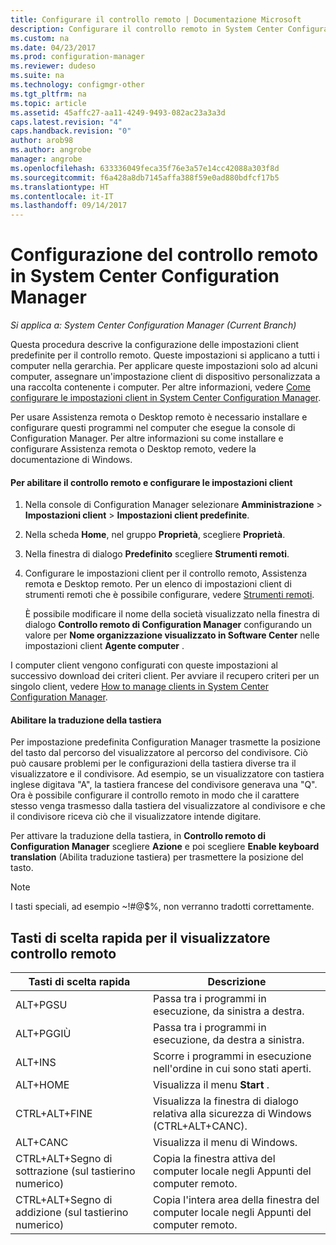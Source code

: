 ```yaml
---
title: Configurare il controllo remoto | Documentazione Microsoft
description: Configurare il controllo remoto in System Center Configuration Manager.
ms.custom: na
ms.date: 04/23/2017
ms.prod: configuration-manager
ms.reviewer: dudeso
ms.suite: na
ms.technology: configmgr-other
ms.tgt_pltfrm: na
ms.topic: article
ms.assetid: 45affc27-aa11-4249-9493-082ac23a3a3d
caps.latest.revision: "4"
caps.handback.revision: "0"
author: arob98
ms.author: angrobe
manager: angrobe
ms.openlocfilehash: 633336049feca35f76e3a57e14cc42088a303f8d
ms.sourcegitcommit: f6a428a8db7145affa388f59e0ad880bdfcf17b5
ms.translationtype: HT
ms.contentlocale: it-IT
ms.lasthandoff: 09/14/2017
---
```

# <a name="configuring-remote-control-in-system-center-configuration-manager"></a>Configurazione del controllo remoto in System Center Configuration Manager

*Si applica a: System Center Configuration Manager (Current Branch)*

 Questa procedura descrive la configurazione delle impostazioni client predefinite per il controllo remoto. Queste impostazioni si applicano a tutti i computer nella gerarchia. Per applicare queste impostazioni solo ad alcuni computer, assegnare un'impostazione client di dispositivo personalizzata a una raccolta contenente i computer. Per altre informazioni, vedere [Come configurare le impostazioni client in System Center Configuration Manager](../../../../core/clients/deploy/configure-client-settings.md). 

Per usare Assistenza remota o Desktop remoto è necessario installare e configurare questi programmi nel computer che esegue la console di Configuration Manager. Per altre informazioni su come installare e configurare Assistenza remota o Desktop remoto, vedere la documentazione di Windows.  

#### <a name="to-enable-remote-control-and-configure-client-settings"></a>Per abilitare il controllo remoto e configurare le impostazioni client  

1.  Nella console di Configuration Manager selezionare **Amministrazione** > **Impostazioni client** > **Impostazioni client predefinite**.  

4.  Nella scheda **Home**, nel gruppo **Proprietà**, scegliere **Proprietà**.  

5.  Nella finestra di dialogo **Predefinito** scegliere **Strumenti remoti**.  

6.  Configurare le impostazioni client per il controllo remoto, Assistenza remota e Desktop remoto. Per un elenco di impostazioni client di strumenti remoti che è possibile configurare, vedere [Strumenti remoti](../../../../core/clients/deploy/about-client-settings.md#remote-tools).  

    È possibile modificare il nome della società visualizzato nella finestra di dialogo **Controllo remoto di Configuration Manager** configurando un valore per **Nome organizzazione visualizzato in Software Center** nelle impostazioni client **Agente computer** .  

 I computer client vengono configurati con queste impostazioni al successivo download dei criteri client. Per avviare il recupero criteri per un singolo client, vedere [How to manage clients in System Center Configuration Manager](../../../../core/clients/manage/manage-clients.md).  

#### <a name="enable-keyboard-translation"></a>Abilitare la traduzione della tastiera

Per impostazione predefinita Configuration Manager trasmette la posizione del tasto dal percorso del visualizzatore al percorso del condivisore. Ciò può causare problemi per le configurazioni della tastiera diverse tra il visualizzatore e il condivisore. Ad esempio, se un visualizzatore con tastiera inglese digitava "A", la tastiera francese del condivisore generava una "Q". Ora è possibile configurare il controllo remoto in modo che il carattere stesso venga trasmesso dalla tastiera del visualizzatore al condivisore e che il condivisore riceva ciò che il visualizzatore intende digitare.

Per attivare la traduzione della tastiera, in **Controllo remoto di Configuration Manager** scegliere **Azione** e poi scegliere **Enable keyboard translation** (Abilita traduzione tastiera) per trasmettere la posizione del tasto.

> [!NOTE]
>
> I tasti speciali, ad esempio ~!#@$%, non verranno tradotti correttamente.


## <a name="keyboard-shortcuts-for-the-remote-control-viewer"></a>Tasti di scelta rapida per il visualizzatore controllo remoto

|Tasti di scelta rapida|Descrizione|  
|-----------------------|-----------------|  
|ALT+PGSU|Passa tra i programmi in esecuzione, da sinistra a destra.|  
|ALT+PGGIÙ|Passa tra i programmi in esecuzione, da destra a sinistra.|  
|ALT+INS|Scorre i programmi in esecuzione nell'ordine in cui sono stati aperti.|  
|ALT+HOME|Visualizza il menu **Start** .|  
|CTRL+ALT+FINE|Visualizza la finestra di dialogo relativa alla sicurezza di Windows (CTRL+ALT+CANC).|  
|ALT+CANC|Visualizza il menu di Windows.|  
|CTRL+ALT+Segno di sottrazione (sul tastierino numerico)|Copia la finestra attiva del computer locale negli Appunti del computer remoto.|  
|CTRL+ALT+Segno di addizione (sul tastierino numerico)|Copia l'intera area della finestra del computer locale negli Appunti del computer remoto.|  
